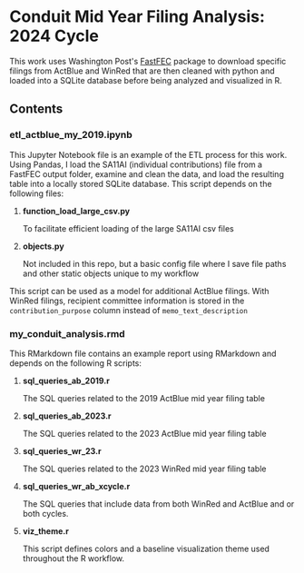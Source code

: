 # Conduit Mid Year Filing Analysis: 2024 Cycle 

This work uses Washington Post's [FastFEC](https://www.washingtonpost.com/fastfec/) package to download specific filings from ActBlue and WinRed that are then cleaned with python and loaded into a SQLite database before being analyzed and visualized in R. 

## Contents

### **etl_actblue_my_2019.ipynb**

This Jupyter Notebook file is an example of the ETL process for this work. Using Pandas, I load the SA11AI (individual contributions) file from a FastFEC output folder, examine and clean the data, and load the resulting table into a locally stored SQLite database. This script depends on the following files:


1. **function_load_large_csv.py**
    
    To facilitate efficient loading of the large SA11AI csv files

2. **objects.py**

    Not included in this repo, but a basic config file where I save file paths and other static objects unique to my workflow

This script can be used as a model for additional ActBlue filings. With WinRed filings, recipient committee information is stored in the `contribution_purpose` column instead of `memo_text_description`

### **my_conduit_analysis.rmd**

This RMarkdown file contains an example report using RMarkdown and depends on the following R scripts:

1. **sql_queries_ab_2019.r**
    
    The SQL queries related to the 2019 ActBlue mid year filing table

2. **sql_queries_ab_2023.r**

    The SQL queries related to the 2023 ActBlue mid year filing table

3. **sql_queries_wr_23.r**

    The SQL queries related to the 2023 WinRed mid year filing table

4. **sql_queries_wr_ab_xcycle.r**

    The SQL queries that include data from both WinRed and ActBlue and or both cycles.
5. **viz_theme.r**

    This script defines colors and a baseline visualization theme used throughout the R workflow.
